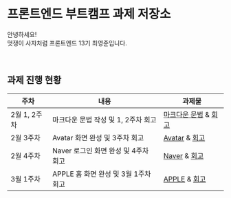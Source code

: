 # 프론트엔드 부트캠프 과제 저장소

안녕하세요! <br />
멋쟁이 사자처럼 프론트엔드 13기 최영준입니다.

<br />

## 과제 진행 현황

| 주차         | 내용                                 | 과제물                                                                  |
| ------------ | ------------------------------------ | ----------------------------------------------------------------------- |
| 2월 1, 2주차 | 마크다운 문법 작성 및 1, 2주차 회고  | [마크다운 문법](./src/md/markdown.md) & [회고](./src/md/retrospect.md)  |
| 2월 3주차    | Avatar 화면 완성 및 3주차 회고       | [Avatar](./src/avatars/avatars.html) & [회고](./src/avatars/avatars.md) |
| 2월 4주차    | Naver 로그인 화면 완성 및 4주차 회고 | [Naver](./src/login/login.html) & [회고](./src/login/login.md)          |
| 3월 1주차    | APPLE 홈 화면 완성 및 3월 1주차 회고 | [APPLE](./src/apple/apple.html) & [회고](./src/apple/apple.md)          |
